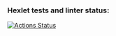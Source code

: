 ### Hexlet tests and linter status:
[![Actions Status](https://github.com/kristinafrdx/frontend-project-44/workflows/hexlet-check/badge.svg)](https://github.com/kristinafrdx/frontend-project-44/actions)